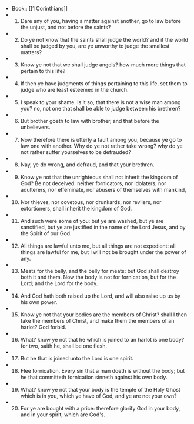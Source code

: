 - Book:: [[1 Corinthians]]
- 1. Dare any of you, having a matter against another, go to law before the unjust, and not before the saints?
- 2. Do ye not know that the saints shall judge the world? and if the world shall be judged by you, are ye unworthy to judge the smallest matters?
- 3. Know ye not that we shall judge angels? how much more things that pertain to this life?
- 4. If then ye have judgments of things pertaining to this life, set them to judge who are least esteemed in the church.
- 5. I speak to your shame. Is it so, that there is not a wise man among you? no, not one that shall be able to judge between his brethren?
- 6. But brother goeth to law with brother, and that before the unbelievers.
- 7. Now therefore there is utterly a fault among you, because ye go to law one with another. Why do ye not rather take wrong? why do ye not rather suffer yourselves to be defrauded?
- 8. Nay, ye do wrong, and defraud, and that your brethren.
- 9. Know ye not that the unrighteous shall not inherit the kingdom of God? Be not deceived: neither fornicators, nor idolaters, nor adulterers, nor effeminate, nor abusers of themselves with mankind,
- 10. Nor thieves, nor covetous, nor drunkards, nor revilers, nor extortioners, shall inherit the kingdom of God.
- 11. And such were some of you: but ye are washed, but ye are sanctified, but ye are justified in the name of the Lord Jesus, and by the Spirit of our God.
- 12. All things are lawful unto me, but all things are not expedient: all things are lawful for me, but I will not be brought under the power of any.
- 13. Meats for the belly, and the belly for meats: but God shall destroy both it and them. Now the body is not for fornication, but for the Lord; and the Lord for the body.
- 14. And God hath both raised up the Lord, and will also raise up us by his own power.
- 15. Know ye not that your bodies are the members of Christ? shall I then take the members of Christ, and make them the members of an harlot? God forbid.
- 16. What? know ye not that he which is joined to an harlot is one body? for two, saith he, shall be one flesh.
- 17. But he that is joined unto the Lord is one spirit.
- 18. Flee fornication. Every sin that a man doeth is without the body; but he that committeth fornication sinneth against his own body.
- 19. What? know ye not that your body is the temple of the Holy Ghost which is in you, which ye have of God, and ye are not your own?
- 20. For ye are bought with a price: therefore glorify God in your body, and in your spirit, which are God's.

